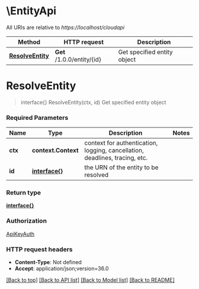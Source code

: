 # \EntityApi

All URIs are relative to *https://localhost/cloudapi*

Method | HTTP request | Description
------------- | ------------- | -------------
[**ResolveEntity**](EntityApi.md#ResolveEntity) | **Get** /1.0.0/entity/{id} | Get specified entity object


# **ResolveEntity**
> interface{} ResolveEntity(ctx, id)
Get specified entity object

### Required Parameters

Name | Type | Description  | Notes
------------- | ------------- | ------------- | -------------
 **ctx** | **context.Context** | context for authentication, logging, cancellation, deadlines, tracing, etc.
  **id** | [**interface{}**](.md)| the URN of the entity to be resolved | 

### Return type

[**interface{}**](interface{}.md)

### Authorization

[ApiKeyAuth](../README.md#ApiKeyAuth)

### HTTP request headers

 - **Content-Type**: Not defined
 - **Accept**: application/json;version=36.0

[[Back to top]](#) [[Back to API list]](../README.md#documentation-for-api-endpoints) [[Back to Model list]](../README.md#documentation-for-models) [[Back to README]](../README.md)

